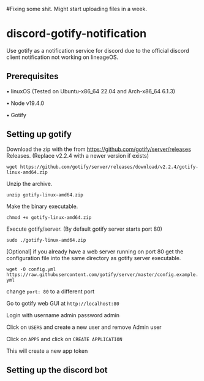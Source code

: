 #Fixing some shit. Might start uploading files in a week.

# discord-gotify-notification
Use gotify as a notification service for discord due to the official discord client notification not working on lineageOS.

## Prerequisites
• linuxOS (Tested on Ubuntu-x86_64 22.04 and Arch-x86_64 6.1.3)

• Node v19.4.0

• Gotify

## Setting up gotify

Download the zip with the from https://github.com/gotify/server/releases Releases. (Replace v2.2.4 with a newer version if exists)

`wget https://github.com/gotify/server/releases/download/v2.2.4/gotify-linux-amd64.zip`

Unzip the archive.

`unzip gotify-linux-amd64.zip`

Make the binary executable.

`chmod +x gotify-linux-amd64.zip`

Execute gotify/server. (By default gotify server starts port 80)

`sudo ./gotify-linux-amd64.zip`

[Optional] if you already have a web server running on port 80 get the configuration file into the same directory as gotify server executable.

`wget -O config.yml https://raw.githubusercontent.com/gotify/server/master/config.example.yml`

change `port: 80` to a different port

Go to gotify web GUI at `http://localhost:80`

Login with username admin password admin

Click on `USERS` and create a new user and remove Admin user

Click on `APPS` and click on `CREATE APPLICATION`

This will create a new app token

## Setting up the discord bot
